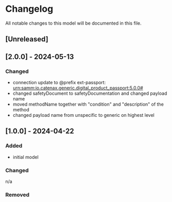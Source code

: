 # Changelog
All notable changes to this model will be documented in this file.

## [Unreleased]

## [2.0.0] - 2024-05-13
### Changed
- connection update to @prefix ext-passport: <urn:samm:io.catenax.generic.digital_product_passport:5.0.0#>
- changed safetyDocument to safetyDocumentation and changed payload name
- moved methodName together with "condition" and "description" of the method
- changed payload name from unspecific to generic on highest level

## [1.0.0] - 2024-04-22
### Added
- initial model

### Changed
n/a

### Removed

